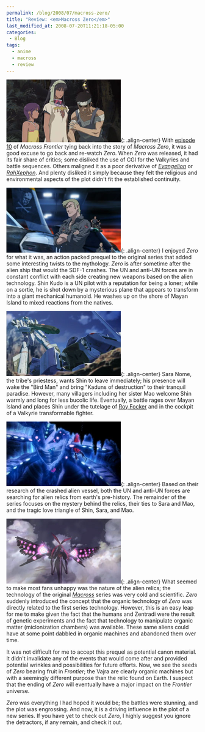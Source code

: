 ```yaml
---
permalink: /blog/2008/07/macross-zero/
title: "Review: <em>Macross Zero</em>"
last_modified_at: 2008-07-20T11:21:18-05:00
categories:
 - Blog
tags:
  - anime
  - macross
  - review
---
```


![Mao, Sara, and Shin](/assets/images/reviews/macross_zero-01.jpg){: .align-center}
With [episode 10](/blog/2008/07/macross-frontier-10/) of _Macross Frontier_ tying back into the story of _Macross Zero_, 
it was a good excuse to go back and re-watch _Zero_. When _Zero_ was released, it had its fair share of critics; some
disliked the use of CGI for the Valkyries and battle sequences. Others maligned it as a poor derivative of
_[Evangelion](http://en.wikipedia.org/wiki/Neon_Genesis_Evangelion_%28TV_series%29)_ or _[RahXephon](http://en.wikipedia.org/wiki/Rahxephon)_.
And plenty disliked it simply because they felt the religious and environmental aspects of the plot didn't fit the
established continuity.

![Roy Foker](/assets/images/reviews/macross_zero-02.jpg){: .align-center}
I enjoyed _Zero_ for what it was, an action packed prequel to the original series that added some interesting twists to
the mythology. _Zero_ is after sometime after the alien ship that would the SDF-1 crashes. The UN and anti-UN forces are
in constant conflict with each side creating new weapons based on the alien technology. Shin Kudo is a UN pilot with a
reputation for being a loner; while on a sortie, he is shot down by a mysterious plane that appears to transform into a
giant mechanical humanoid. He washes up on the shore of Mayan Island to mixed reactions from the natives.

![Valkyries](/assets/images/reviews/macross_zero-03.jpg){: .align-center}
Sara Nome, the tribe's priestess, wants Shin to leave immediately; his presence will wake the &quot;Bird Man&quot; and
bring &quot;Kaduns of destruction&quot; to their tranquil paradise. However, many villagers including her sister Mao
welcome Shin warmly and long for less bucolic life. Eventually, a battle rages over Mayan Island and places Shin under
the tutelage of [Roy Focker](http://en.wikipedia.org/wiki/Roy_Focker) and in the cockpit of a Valkyrie transformable
fighter.

![Mysterious relic](/assets/images/reviews/macross_zero-04.jpg){: .align-center}
Based on their research of the crashed alien vessel, both the UN and anti-UN forces are searching for alien relics from
earth's pre-history. The remainder of the series focuses on the mystery behind the relics, their ties to Sara and Mao,
and the tragic love triangle of Shin, Sara, and Mao.

![Bird man](/assets/images/reviews/macross_zero-05.jpg){: .align-center}
What seemed to make most fans unhappy was the nature of the alien relics; the technology of the original
_[Macross](http://en.wikipedia.org/wiki/The_Super_Dimension_Fortress_Macross)_ series was very cold and scientific.
_Zero_ suddenly introduced the concept that the organic technology of _Zero_ was directly related to the first series
technology. However, this is an easy leap for me to make given the fact that the humans and Zentradi were the result of
genetic experiments and the fact that technology to manipulate organic matter (miclonization chambers) was available.
These same aliens could have at some point dabbled in organic machines and abandoned them over time.

It was not difficult for me to accept this prequel as potential canon material. It didn't invalidate any of the events
that would come after and provided potential wrinkles and possibilities for future efforts. Now, we see the seeds of
_Zero_ bearing fruit in _Frontier_; the Vajra are clearly organic machines but with a seemingly different purpose than
the relic found on Earth. I suspect that the ending of <em>Zero</em> will eventually have a major impact on the _Frontier_
universe.

_Zero_ was everything I had hoped it would be; the battles were stunning, and the plot was engrossing. And now, it is a
driving influence in the plot of a new series. If you have yet to check out _Zero_, I highly suggest you ignore the
detractors, if any remain, and check it out.